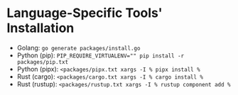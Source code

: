 # Language-Specific Tools' Installation

- Golang: `go generate packages/install.go`
- Python (pip): `PIP_REQUIRE_VIRTUALENV="" pip install -r packages/pip.txt`
- Python (pipx): `<packages/pipx.txt xargs -I % pipx install %`
- Rust (cargo): `<packages/cargo.txt xargs -I % cargo install %`
- Rust (rustup): `<packages/rustup.txt xargs -I % rustup component add %`

